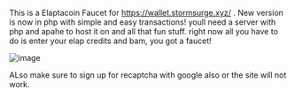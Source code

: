 This is a Elaptacoin Faucet for https://wallet.stormsurge.xyz/ . New version is now in php with simple and easy transactions! youll need a server with php and apahe to host it on and all that fun stuff. right now all you have to do is enter your elap credits and bam, you got a faucet!


![image](https://github.com/user-attachments/assets/376d1534-a694-4c99-9048-43892e7f4b23)



ALso make sure to sign up for recaptcha with google also or the site will not work.
